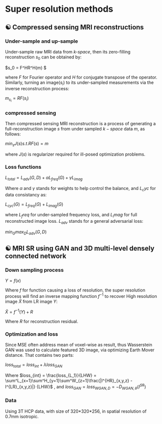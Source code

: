# Super resolution methods

##  &#9775; Compressed sensing MRI reconstructions

### Under-sample and up-sample

Under-sample raw MRI data from _k-space_, then its zero-filling reconstruction $s_0$ can be obtained by: 

$s_0 = F^HR^H(m) $

where $F$ for Fourier operator and $H$ for conjugate transpose of the operator. Similarly, turning an image($s_i$) to its under-sampled measurements via the inverse reconstruction process:

$m_{s_i} = RF(s_i)$ 

### compressed sensing

Then compressed sensing MRI reconstruction is a process of generating a full-reconstruction image $s$ from under sampled $k-space$ data $m$, as follows:

$min_s J(s)	s.t.	RF(s) = m$ 

where $J(s)$ is regularizer required for ill-posed optimization problems. 

### Loss functions

$L_{total} = L_{adv}(G,D) + \alpha L_{freq}(G) + \gamma L_{imag}$ 

Where $\alpha$ and $\gamma$ stands for weights to help control the balance, and $L_cyc$ for data consistancy as:

$L_{cyc}(G) = L_{freq}(G) + L_{imag}(G)$

where $L_freq$ for under-sampled frequency loss, and $L_imag$ for full reconstructed image loss.
$L_{adv}$ stands for a general adversarial loss:

$min_Gmax_DL_{adv}(G,D)$  

##  &#9775; MRI SR using GAN and 3D multi-level densely connected network

### Down sampling process

$Y = f(x)$ 

Where $f$ for function causing a loss of resolution, the super resolution process will find an inverse mapping function $f^{-1}$ to recover High resolution image $\hat X$ from LR image $Y$:

$\hat X = f^{-1}(Y) + R$ 

Where $R$ for reconstruction residual.

### Optimization and loss

Since MSE often address mean of voxel-wise as result, thus Wasserstein GAN was used to calculate featured 3D image, via optimizing Earth Mover distance. That contains two parts:

$loss_{total }= loss_{int} + \lambda loss_{GAN}$

Where $loss_{int} = \frac{loss_{L_1}}{LHW} = \sum^L_{x=1}\sum^H_{y=1}\sum^W_{z=1}\frac{|I^{HR}_{x,y,z} - I^{LR}_{x,y,z}|} {LHW}$ , and 
$loss_{GAN} = loss_{WGAN,D} = -D_{WGAN,\theta}(I^{SR})$

### Data
Using 3T HCP data, with size of 320\*320\*256, in spatial resolution of 0.7mm isotropic. 

 



